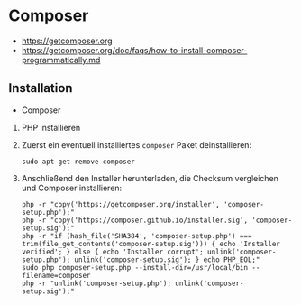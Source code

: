 # Composer

+	<https://getcomposer.org>
+	<https://getcomposer.org/doc/faqs/how-to-install-composer-programmatically.md>



## Installation

+	Composer

<!---->

1.	PHP installieren
1.	Zuerst ein eventuell installiertes `composer` Paket deinstallieren:

		sudo apt-get remove composer
2.	Anschließend den Installer herunterladen, die Checksum vergleichen und Composer installieren:

		php -r "copy('https://getcomposer.org/installer', 'composer-setup.php');"
		php -r "copy('https://composer.github.io/installer.sig', 'composer-setup.sig');"
		php -r "if (hash_file('SHA384', 'composer-setup.php') === trim(file_get_contents('composer-setup.sig'))) { echo 'Installer verified'; } else { echo 'Installer corrupt'; unlink('composer-setup.php'); unlink('composer-setup.sig'); } echo PHP_EOL;"
		sudo php composer-setup.php --install-dir=/usr/local/bin --filename=composer
		php -r "unlink('composer-setup.php'); unlink('composer-setup.sig');"